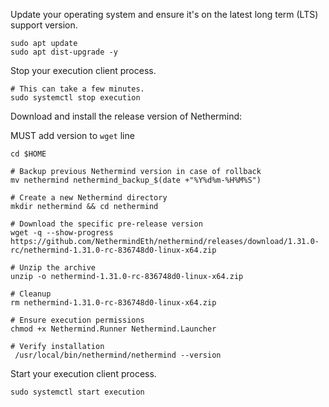 Update your operating system and ensure it's on the latest long term (LTS) support version.

```
sudo apt update
sudo apt dist-upgrade -y
```

Stop your execution client process.

```
# This can take a few minutes.
sudo systemctl stop execution
```

Download and install the release version  of Nethermind:

MUST add version to ```wget``` line

```
cd $HOME

# Backup previous Nethermind version in case of rollback
mv nethermind nethermind_backup_$(date +"%Y%d%m-%H%M%S")

# Create a new Nethermind directory
mkdir nethermind && cd nethermind 

# Download the specific pre-release version
wget -q --show-progress https://github.com/NethermindEth/nethermind/releases/download/1.31.0-rc/nethermind-1.31.0-rc-836748d0-linux-x64.zip

# Unzip the archive
unzip -o nethermind-1.31.0-rc-836748d0-linux-x64.zip

# Cleanup
rm nethermind-1.31.0-rc-836748d0-linux-x64.zip

# Ensure execution permissions
chmod +x Nethermind.Runner Nethermind.Launcher

# Verify installation
 /usr/local/bin/nethermind/nethermind --version
```

Start your execution client process.

```
sudo systemctl start execution
```
